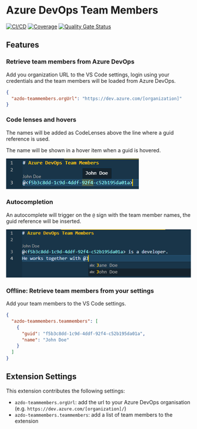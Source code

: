 # Azure DevOps Team Members

[![CI/CD](https://github.com/rfverbruggen/azdo-teammembers/actions/workflows/ci.yml/badge.svg)](https://github.com/rfverbruggen/azdo-teammembers/actions/workflows/ci.yml)
[![Coverage](https://sonarcloud.io/api/project_badges/measure?project=rfverbruggen_azdo-teammembers&metric=coverage)](https://sonarcloud.io/summary/new_code?id=rfverbruggen_azdo-teammembers)
[![Quality Gate Status](https://sonarcloud.io/api/project_badges/measure?project=rfverbruggen_azdo-teammembers&metric=alert_status)](https://sonarcloud.io/summary/new_code?id=rfverbruggen_azdo-teammembers)

## Features

### Retrieve team members from Azure DevOps

Add you organization URL to the VS Code settings, login using your credentials and the team members will be loaded from Azure DevOps.

```json
{
  "azdo-teammembers.orgUrl": "https://dev.azure.com/[organization]"
}
```

### Code lenses and hovers

The names will be added as CodeLenses above the line where a guid reference is used.

The name will be shown in a hover item when a guid is hovered.

![Code lense and hover](images/codelense_hover.png)

### Autocompletion

An autocomplete will trigger on the `@` sign with the team member names, the guid reference will be inserted.

![Autocomplete](images/autocomplete.png)

### Offline: Retrieve team members from your settings

Add your team members to the VS Code settings.

```json
{
  "azdo-teammembers.teammembers": [
    {
      "guid": "f5b3c8dd-1c9d-4ddf-92f4-c52b195da01a",
      "name": "John Doe"
    }
  ]
}
```

## Extension Settings

This extension contributes the following settings:

- `azdo-teammembers.orgUrl`: add the url to your Azure DevOps organisation (e.g. `https://dev.azure.com/[organization]/`)
- `azdo-teammembers.teammembers`: add a list of team members to the extension
